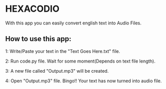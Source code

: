 # HEXACODIO

With this app you can easily convert english text into Audio Files.

How to use this app:
----------------------
1: Write/Paste your text in the "Text Goes Here.txt" file.

2: Run code.py file. Wait for some moment(Depends on text file length).

3: A new file called "Output.mp3" will be created. 

4: Open "Output.mp3" file. Bingo!! Your text has now turned into audio file.
